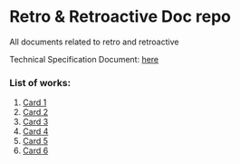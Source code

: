 # Retro & Retroactive Doc repo

All documents related to retro and retroactive

Technical Specification Document: [here](technicalspecdoc.md)

### List of works:

1. [Card 1](card1.md)
2. [Card 2](card2.md)
3. [Card 3](card3.md)
4. [Card 4](card4.md)
5. [Card 5](card5.md)
6. [Card 6](card6.md)
